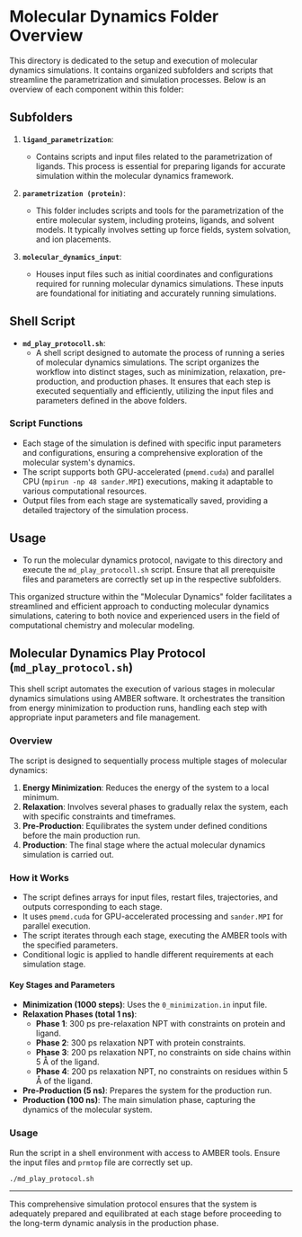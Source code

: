 # Molecular Dynamics Folder Overview

This directory is dedicated to the setup and execution of molecular dynamics simulations. It contains organized subfolders and scripts that streamline the parametrization and simulation processes. Below is an overview of each component within this folder:

## Subfolders

1. **`ligand_parametrization`**:
   - Contains scripts and input files related to the parametrization of ligands. This process is essential for preparing ligands for accurate simulation within the molecular dynamics framework.

2. **`parametrization (protein)`**:
   - This folder includes scripts and tools for the parametrization of the entire molecular system, including proteins, ligands, and solvent models. It typically involves setting up force fields, system solvation, and ion placements.
    
3. **`molecular_dynamics_input`**:
   - Houses input files such as initial coordinates and configurations required for running molecular dynamics simulations. These inputs are foundational for initiating and accurately running simulations.



## Shell Script

- **`md_play_protocoll.sh`**:
   - A shell script designed to automate the process of running a series of molecular dynamics simulations. The script organizes the workflow into distinct stages, such as minimization, relaxation, pre-production, and production phases. It ensures that each step is executed sequentially and efficiently, utilizing the input files and parameters defined in the above folders.

### Script Functions
   - Each stage of the simulation is defined with specific input parameters and configurations, ensuring a comprehensive exploration of the molecular system's dynamics.
   - The script supports both GPU-accelerated (`pmemd.cuda`) and parallel CPU (`mpirun -np 48 sander.MPI`) executions, making it adaptable to various computational resources.
   - Output files from each stage are systematically saved, providing a detailed trajectory of the simulation process.

## Usage

- To run the molecular dynamics protocol, navigate to this directory and execute the `md_play_protocoll.sh` script. Ensure that all prerequisite files and parameters are correctly set up in the respective subfolders.

This organized structure within the "Molecular Dynamics" folder facilitates a streamlined and efficient approach to conducting molecular dynamics simulations, catering to both novice and experienced users in the field of computational chemistry and molecular modeling.


## Molecular Dynamics Play Protocol (`md_play_protocol.sh`)

This shell script automates the execution of various stages in molecular dynamics simulations using AMBER software. It orchestrates the transition from energy minimization to production runs, handling each step with appropriate input parameters and file management.

### Overview

The script is designed to sequentially process multiple stages of molecular dynamics:

1. **Energy Minimization**: Reduces the energy of the system to a local minimum.
2. **Relaxation**: Involves several phases to gradually relax the system, each with specific constraints and timeframes.
3. **Pre-Production**: Equilibrates the system under defined conditions before the main production run.
4. **Production**: The final stage where the actual molecular dynamics simulation is carried out.

### How it Works

- The script defines arrays for input files, restart files, trajectories, and outputs corresponding to each stage.
- It uses `pmemd.cuda` for GPU-accelerated processing and `sander.MPI` for parallel execution.
- The script iterates through each stage, executing the AMBER tools with the specified parameters.
- Conditional logic is applied to handle different requirements at each simulation stage.

#### Key Stages and Parameters

- **Minimization (1000 steps)**: Uses the `0_minimization.in` input file.
- **Relaxation Phases (total 1 ns)**:
  - **Phase 1**: 300 ps pre-relaxation NPT with constraints on protein and ligand.
  - **Phase 2**: 300 ps relaxation NPT with protein constraints.
  - **Phase 3**: 200 ps relaxation NPT, no constraints on side chains within 5 Å of the ligand.
  - **Phase 4**: 200 ps relaxation NPT, no constraints on residues within 5 Å of the ligand.
- **Pre-Production (5 ns)**: Prepares the system for the production run.
- **Production (100 ns)**: The main simulation phase, capturing the dynamics of the molecular system.

### Usage

Run the script in a shell environment with access to AMBER tools. Ensure the input files and `prmtop` file are correctly set up.

```bash
./md_play_protocol.sh
```

---

This comprehensive simulation protocol ensures that the system is adequately prepared and equilibrated at each stage before proceeding to the long-term dynamic analysis in the production phase.


